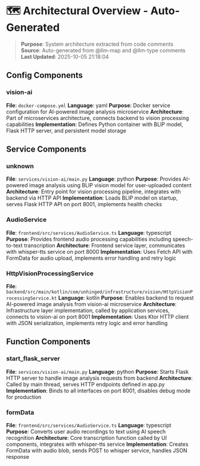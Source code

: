 # 🗺️ Architectural Overview - Auto-Generated

> **Purpose**: System architecture extracted from code comments
> **Source**: Auto-generated from @llm-map and @llm-type comments
> **Last Updated**: 2025-10-05 21:18:04

## Config Components

### vision-ai
**File**: `docker-compose.yml`
**Language**: yaml
**Purpose**: Docker service configuration for AI-powered image analysis microservice
**Architecture**: Part of microservices architecture, connects backend to vision processing capabilities
**Implementation**: Defines Python container with BLIP model, Flask HTTP server, and persistent model storage

## Service Components

### unknown
**File**: `services/vision-ai/main.py`
**Language**: python
**Purpose**: Provides AI-powered image analysis using BLIP vision model for user-uploaded content
**Architecture**: Entry point for vision processing pipeline, integrates with backend via HTTP API
**Implementation**: Loads BLIP model on startup, serves Flask HTTP API on port 8001, implements health checks

### AudioService
**File**: `frontend/src/services/AudioService.ts`
**Language**: typescript
**Purpose**: Provides frontend audio processing capabilities including speech-to-text transcription
**Architecture**: Frontend service layer, communicates with whisper-tts service on port 8000
**Implementation**: Uses Fetch API with FormData for audio upload, implements error handling and retry logic

### HttpVisionProcessingService
**File**: `backend/src/main/kotlin/com/unhinged/infrastructure/vision/HttpVisionProcessingService.kt`
**Language**: kotlin
**Purpose**: Enables backend to request AI-powered image analysis from vision-ai microservice
**Architecture**: Infrastructure layer implementation, called by application services, connects to vision-ai on port 8001
**Implementation**: Uses Ktor HTTP client with JSON serialization, implements retry logic and error handling

## Function Components

### start_flask_server
**File**: `services/vision-ai/main.py`
**Language**: python
**Purpose**: Starts Flask HTTP server to handle image analysis requests from backend
**Architecture**: Called by main thread, serves HTTP endpoints defined in app.py
**Implementation**: Binds to all interfaces on port 8001, disables debug mode for production

### formData
**File**: `frontend/src/services/AudioService.ts`
**Language**: typescript
**Purpose**: Converts user audio recordings to text using AI speech recognition
**Architecture**: Core transcription function called by UI components, integrates with whisper-tts service
**Implementation**: Creates FormData with audio blob, sends POST to whisper service, handles JSON response
